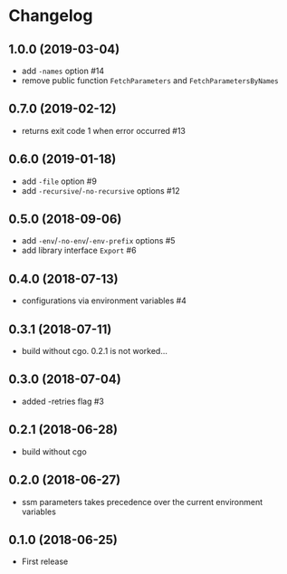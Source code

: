 # Changelog

## 1.0.0 (2019-03-04)

- add `-names` option #14
- remove public function `FetchParameters` and `FetchParametersByNames`

## 0.7.0 (2019-02-12)

- returns exit code 1 when error occurred #13

## 0.6.0 (2019-01-18)

- add `-file` option #9
- add `-recursive`/`-no-recursive` options #12

## 0.5.0 (2018-09-06)

- add `-env`/`-no-env`/`-env-prefix` options #5
- add library interface `Export` #6

## 0.4.0 (2018-07-13)

- configurations via environment variables #4

## 0.3.1 (2018-07-11)

- build without cgo. 0.2.1 is not worked...

## 0.3.0 (2018-07-04)

- added -retries flag #3

## 0.2.1 (2018-06-28)

- build without cgo

## 0.2.0 (2018-06-27)

- ssm parameters takes precedence over the current environment variables

## 0.1.0 (2018-06-25)

- First release
